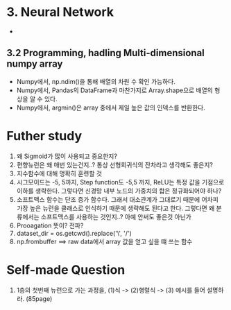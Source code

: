 # 3. Neural Network
- 


## 3.2 Programming, hadling Multi-dimensional numpy array
- Numpy에서, np.ndim()을 통해 배열의 차원 수 확인 가능하다.
- Numpy에서, Pandas의 DataFrame과 마찬가지로 Array.shape으로 배열의 형상을 알 수 있다.
- Numpy에서, argmin()은 array 중에서 제일 높은 값의 인덱스를 반환한다.

# Futher study 
1. 왜 Sigmoid가 많이 사용되고 중요한지?
2. 편향뉴런은 왜 매번 있는건지..? 통상 선형회귀식의 잔차라고 생각해도 좋은지?
3. 지수함수에 대해 명확히 훈련할 것
4. 시그모이드는 -5, 5까지, Step function도 -5,5 까지, ReLU는 특정 값을 기점으로 이하를 생략한다.  그렇다면 신경망 내부 노드의 가중치의 합은 정규화되어야 하나?
5. 소프트맥스 함수는 단조 증가 함수다.  그래서 대소관계가 그대로기 때문에 어차피 가장 높은 뉴런을 클래스로 인식하기 때문에 생략해도 된다고 한다.  그렇다면 왜 분류에서는 소프트맥스를 사용하는 것인지..?  아예 안써도 좋은것 아닌가
6. Prooagation 뚯이? 전파?
7. dataset_dir = os.getcwd().replace('\\', '/') 
8. np.frombuffer ==> raw data에서 array 값을 얻고 싶을 떄 쓰는 함수



# Self-made Question
1. 1층의 첫번째 뉴런으로 가는 과정을, (1)식 -> (2)행렬식 -> (3) 예시를 들어 설명하라. (85page)

